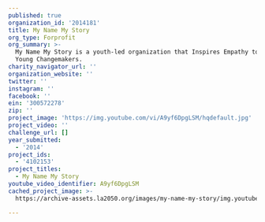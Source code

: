 ```yaml
---
published: true
organization_id: '2014181'
title: My Name My Story
org_type: Forprofit
org_summary: >-
  My Name My Story is a youth-led organization that Inspires Empathy to Empower
  Young Changemakers.
charity_navigator_url: ''
organization_website: ''
twitter: ''
instagram: ''
facebook: ''
ein: '300572278'
zip: ''
project_image: 'https://img.youtube.com/vi/A9yf6DpgLSM/hqdefault.jpg'
project_video: ''
challenge_url: []
year_submitted:
  - '2014'
project_ids:
  - '4102153'
project_titles:
  - My Name My Story
youtube_video_identifier: A9yf6DpgLSM
cached_project_image: >-
  https://archive-assets.la2050.org/images/my-name-my-story/img.youtube.com/vi/A9yf6DpgLSM/hqdefault.jpg

---
```

